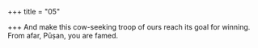 +++
title = "05"

+++
And make this cow-seeking troop of ours reach its goal for winning. From afar, Pūṣan, you are famed.  